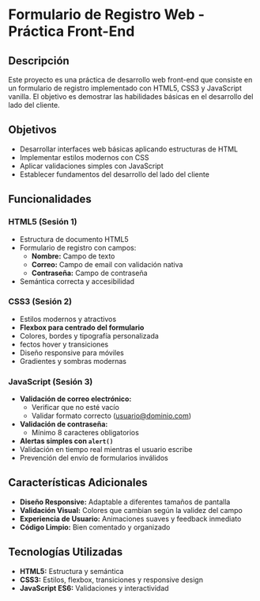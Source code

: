 # Formulario de Registro Web - Práctica Front-End

## Descripción

Este proyecto es una práctica de desarrollo web front-end que consiste en un formulario de registro implementado con HTML5, CSS3 y JavaScript vanilla. El objetivo es demostrar las habilidades básicas en el desarrollo del lado del cliente.

## Objetivos

- Desarrollar interfaces web básicas aplicando estructuras de HTML
- Implementar estilos modernos con CSS
- Aplicar validaciones simples con JavaScript
- Establecer fundamentos del desarrollo del lado del cliente
## Funcionalidades

### HTML5 (Sesión 1)
-  Estructura de documento HTML5
- Formulario de registro con campos:
  - **Nombre:** Campo de texto
  - **Correo:** Campo de email con validación nativa
  - **Contraseña:** Campo de contraseña
- Semántica correcta y accesibilidad

### CSS3 (Sesión 2)
-  Estilos modernos y atractivos
- **Flexbox para centrado del formulario**
- Colores, bordes y tipografía personalizada
- fectos hover y transiciones
- Diseño responsive para móviles
- Gradientes y sombras modernas

### JavaScript (Sesión 3)
- **Validación de correo electrónico:**
  - Verificar que no esté vacío
  - Validar formato correcto (usuario@dominio.com)
- **Validación de contraseña:**
  - Mínimo 8 caracteres obligatorios
- **Alertas simples con `alert()`**
- Validación en tiempo real mientras el usuario escribe
- Prevención del envío de formularios inválidos

## Características Adicionales

- **Diseño Responsive:** Adaptable a diferentes tamaños de pantalla
- **Validación Visual:** Colores que cambian según la validez del campo
- **Experiencia de Usuario:** Animaciones suaves y feedback inmediato
- **Código Limpio:** Bien comentado y organizado

## Tecnologías Utilizadas

- **HTML5:** Estructura y semántica
- **CSS3:** Estilos, flexbox, transiciones y responsive design
- **JavaScript ES6:** Validaciones y interactividad
